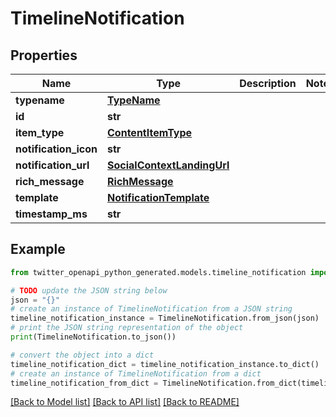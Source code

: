 # TimelineNotification


## Properties

Name | Type | Description | Notes
------------ | ------------- | ------------- | -------------
**typename** | [**TypeName**](TypeName.md) |  | 
**id** | **str** |  | 
**item_type** | [**ContentItemType**](ContentItemType.md) |  | 
**notification_icon** | **str** |  | 
**notification_url** | [**SocialContextLandingUrl**](SocialContextLandingUrl.md) |  | 
**rich_message** | [**RichMessage**](RichMessage.md) |  | 
**template** | [**NotificationTemplate**](NotificationTemplate.md) |  | 
**timestamp_ms** | **str** |  | 

## Example

```python
from twitter_openapi_python_generated.models.timeline_notification import TimelineNotification

# TODO update the JSON string below
json = "{}"
# create an instance of TimelineNotification from a JSON string
timeline_notification_instance = TimelineNotification.from_json(json)
# print the JSON string representation of the object
print(TimelineNotification.to_json())

# convert the object into a dict
timeline_notification_dict = timeline_notification_instance.to_dict()
# create an instance of TimelineNotification from a dict
timeline_notification_from_dict = TimelineNotification.from_dict(timeline_notification_dict)
```
[[Back to Model list]](../README.md#documentation-for-models) [[Back to API list]](../README.md#documentation-for-api-endpoints) [[Back to README]](../README.md)



